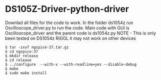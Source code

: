 # DS105Z-Driver-python-driver
Downlad all files for the code to work.
In the folder ds1054z run Oscilloscope_driver.py to run the code.
Main code with GUI is Oscilloscope_driver and the parent code is ds1054z.py
NOTE - This is only been tested on DS1054z RIGOL it may not work on other devices
```
$ tar -zxvf ngspice-37.tar.gz
$ cd ngspice-37
$ mkdir release
$ cd release
$ ../configure  --with-x --with-readline=yes --disable-debug
$ make
$ sudo make install


```
